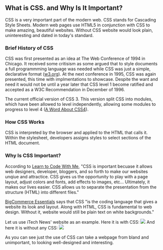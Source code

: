 ## What is CSS. and Why Is It Important?

CSS is a very important part of the modern web. CSS stands for Cascading Style Sheets. Modern web pages use HTML5 in conjunction with CSS to make amazing, beautiful websites. Without CSS website would look plain, uninteresting and dated in today's standard. 

### Brief History of CSS
CSS was first presented as an idea at The Web Conference of 1994 in Chicago. It received some critisism as some argued that to style documents a full programmming language was needed while CSS was just a simple, declarative format ([w3.org](https://www.w3.org/Style/CSS20/history.html)). At the next conference in 1995, CSS was again presented, this time with implmentations to showcase. Despite the want and need it would not be until a year later that CSS level 1 become ratified and accepted as a W3C Recommendation in December of 1996.

The current official version of CSS 3. This version split CSS into modules, which have been allowed to level independently, allowing some modules to progress to level 4 ([A Word About CSS4](https://www.xanthir.com/b4Ko0)).

### How CSS Works
CSS is interpreted by the browser and applied to the HTML that calls it. Within the stylesheet, developers assigns styles to select sections of the HTML document.

### Why Is CSS Important?
According to [Learn to Code With Me](https://learntocodewith.me/getting-started/topics/css/), "CSS is important becuase it allows web designers, developer, bloggers, and so forth to make our websites unqiue and attractice. CSS gives us the opportunity to play with a page layout, adjust colors and fonts, add effects to images, etc... Ultimately, it makes our lives easier. CSS allows us to separate the presentation from the structure (HTML) into different files."

[BigCommerce Essentials](https://www.bigcommerce.com/ecommerce-answers/what-css-and-why-it-important/) says that CSS "is the coding language that gives a website its look and layout. Along with HTML, CSS is fundamental to web design. Without it, website would still be plain text on white backgrounds." 

Let us use iTech News' website as an example. Here it is with CSS:
![](https://newsitech.weebly.com/uploads/2/0/5/4/20542424/capture1_orig.png)
And here it is without any CSS:
![](https://newsitech.weebly.com/uploads/2/0/5/4/20542424/capture2_orig.png)

As you can see just the use of CSS can take a webpage from bland and unimportant, to looking well-designed and interesting.
